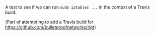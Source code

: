 A test to see if we can run `sudo iptables ...` in the context of a Travis build.

(Part of attempting to add a Travis build for https://github.com/bulletproofnetworks/ript)
